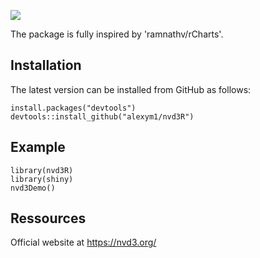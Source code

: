 ![](https://img.shields.io/badge/github%20version-0.0.0.9000-orange.svg)

The package is fully inspired by 'ramnathv/rCharts'.

## Installation

The latest version can be installed from GitHub as follows: 

```{r eval = FALSE}
install.packages("devtools")
devtools::install_github("alexym1/nvd3R")
```

## Example

```{r}
library(nvd3R)
library(shiny)
nvd3Demo()
```

## Ressources

Official website at https://nvd3.org/

